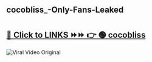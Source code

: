 
 ## cocobliss_-Only-Fans-Leaked

# <h2><a href="https://clipsfans.com/cocobliss_&ref=git">🔗 Click to LINKS ⏩⏩ 👉 🟢 cocobliss  </a></h2>

<a href="https://clipsfans.com/cocobliss_&ref=git" rel="nofollow" data-target="animated-image.originalLink"><img src="https://i.ibb.co.com/xMMVF88/686577567.gif" alt="Viral Video Original" style="max-width: 100%; display: inline-block;" data-target="animated-image.originalImage"></a>
